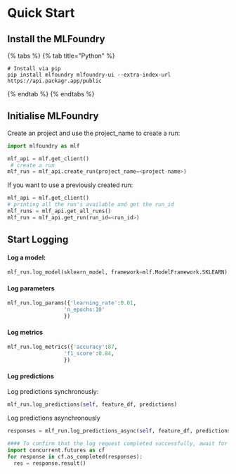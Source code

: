# Quick Start

## Install the MLFoundry

{% tabs %}
{% tab title="Python" %}
```
# Install via pip
pip install mlfoundry mlfoundry-ui --extra-index-url https://api.packagr.app/public
```
{% endtab %}
{% endtabs %}

## Initialise MLFoundry

Create an project and use the project\_name to create a run:

```python
import mlfoundry as mlf

mlf_api = mlf.get_client()
 # create a run
mlf_run = mlf_api.create_run(project_name=<project-name>)
```

If you want to use a previously created run:

```python
mlf_api = mlf.get_client()
# printing all the run's available and get the run_id
mlf_runs = mlf_api.get_all_runs()
mlf_run = mlf_api.get_run(run_id=<run_id>)
```

## Start Logging

#### Log a model:

```python
mlf_run.log_model(sklearn_model, framework=mlf.ModelFramework.SKLEARN)
```

#### Log parameters

```python
mlf_run.log_params({'learning_rate':0.01,
                  'n_epochs:10'
                  })
```

#### Log metrics

```python
mlf_run.log_metrics({'accuracy':87,
                  'f1_score':0.84,
                  })
```

#### Log predictions

Log predictions synchronously:

```python
mlf_run.log_predictions(self, feature_df, predictions)
```

Log predictions asynchronously

```python
responses = mlf_run.log_predictions_async(self, feature_df, predictions)

#### To confirm that the log request completed successfully, await for futures to resolve: This is a blocking call
import concurrent.futures as cf
for response in cf.as_completed(responses):
  res = response.result()
```
